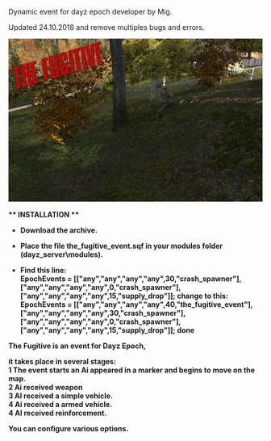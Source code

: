Dynamic event for dayz epoch developer by Mig.</br>

Updated 24.10.2018 and remove multiples bugs and errors.

![alt text](https://github.com/MigSDev5/TheFugitive_event/blob/master/thefugitive.png)

<b>** INSTALLATION **</br>
  - Download the archive.</br>
  
  - Place the file the_fugitive_event.sqf in your modules folder (dayz_server\modules).</br>
  - Find this line:</br>
     EpochEvents = [["any","any","any","any",30,"crash_spawner"],["any","any","any","any",0,"crash_spawner"],["any","any","any","any",15,"supply_drop"]];
   change to this:<br/>
      EpochEvents = [["any","any","any","any",40,"the_fugitive_event"],["any","any","any","any",30,"crash_spawner"],["any","any","any","any",0,"crash_spawner"],["any","any","any","any",15,"supply_drop"]];
   done
   
   The Fugitive is an event for Dayz Epoch,</br> 
   
   it takes place in several stages:</br>
   1 The event starts an Ai appeared in a marker and begins to move on the map.</br>
   2 Ai received weapon</br>
   3 AI received a simple vehicle.</br>
   4 Ai received a armed vehicle.</br>
   4 AI received reinforcement.</br>
   
   You can configure various options.
